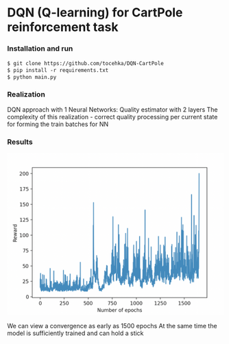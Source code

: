 # DQN (Q-learning) for CartPole reinforcement task

### Installation and run
```
$ git clone https://github.com/tocehka/DQN-CartPole
$ pip install -r requirements.txt
$ python main.py
```

### Realization
DQN approach with 1 Neural Networks: Quality estimator with 2 layers
The complexity of this realization - correct quality processing per current state for forming the train batches for NN

### Results
![Reward graph](/images/graph.png)

We can view a convergence as early as 1500 epochs
At the same time the model is sufficiently trained and can hold a stick